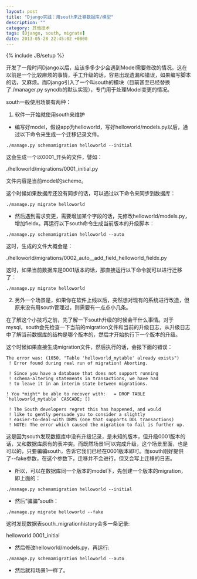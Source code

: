 ```yaml
---
layout: post
title: "Django实践：用south来迁移数据库/模型"
description: ""
category: 其他技术
tags: [Django, south, migrate]
date: 2013-05-28 22:45:02 +0800
---
```

{% include JB/setup %}

开发了一段时间Django以后，应该多多少少会遇到Model需要修改的情况。这在以前是一个比较麻烦的事情，手工升级的话，容易出现遗漏和错误，如果编写脚本的话，又麻烦。而Django引入了一个叫south的模块（目前甚至已经替换了./manager.py syncdb的默认实现），专门用于处理Model变更的情况。

south一般使用场景有两种：

1. 软件一开始就使用south来维护

* 编写好model，假设app为helloworld，写好helloworld/models.py以后，通过以下命令来生成一个迁移记录文件。

```./manage.py schemamigration helloworld --initial```

这会生成一个以0001_开头的文件，譬如：

./helloworld/migrations/0001_initial.py

文件内容是当前model的scheme。

这个时候如果数据库还没有同步的话，可以通过以下命令来同步到数据库：

```./manage.py migrate helloworld```

* 然后遇到需求变更，需要增加某个字段的话，先修改helloworld/models.py，增加fieldx。再运行以下south命令生成当前版本的升级脚本：

```./manage.py schemamigration helloworld --auto```

这时，生成的文件大概会是：

./helloworld/migrations/0002_auto__add_field_helloworld_fieldx.py

这时，如果当前数据库是0001版本的话，那直接运行以下命令就可以进行迁移了：

```./manage.py migrate helloworld```

2. 另外一个场景是，如果你在软件上线以后，突然想对现有的系统进行改造，但原来没有用south管理过，则需要有一点点小几条。

在了解这个小技巧之前，先了解一下south升级的时候会干什么事情。对于mysql，south会先检查一下当前的migration文件和当前的升级日志，从升级日志中了解当前数据库的结构是哪个版本的，然后才开始执行下一个版本的升级。

这个时候如果直接生成migration文件，然后执行的话，会报下面的错误：

	The error was: (1050, "Table 'helloworld_mytable' already exists")
	 ! Error found during real run of migration! Aborting.

	 ! Since you have a database that does not support running
	 ! schema-altering statements in transactions, we have had 
	 ! to leave it in an interim state between migrations.

	! You *might* be able to recover with:   = DROP TABLE `helloworld_mytable` CASCADE; []

	 ! The South developers regret this has happened, and would
	 ! like to gently persuade you to consider a slightly
	 ! easier-to-deal-with DBMS (one that supports DDL transactions)
	 ! NOTE: The error which caused the migration to fail is further up.

这是因为south发现数据库中没有升级记录，是未知的版本，但升级0001版本的话，又和数据库原有的表冲突。而既然场景1可以完成升级，这个场景里面，也是可以的，只要骗骗south，告诉它我们已经在0001版本即可。而south刚好提供了--fake参数，在这个参数下，迁移并不会进行，但又会写上迁移的日志。

* 所以，可以在数据库同一个版本的model下，先创建一个版本的migration，即上面的：

```./manage.py schemamigration helloworld --initial```

* 然后“骗骗”south：

```./manage.py migrate helloworld --fake```

这时发现数据表south_migrationhistory会多一条记录:

helloworld	0001_initial

* 然后修改helloworld/models.py，再运行:

```./manage.py schemamigration helloworld --auto```

* 然后就和场景1一样了。






